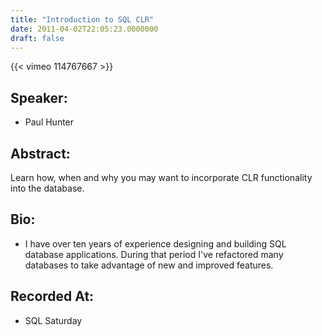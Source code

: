 ```yaml
---
title: "Introduction to SQL CLR"
date: 2011-04-02T22:05:23.0000000
draft: false
---
```


{{< vimeo 114767667 >}}

## Speaker:

 - Paul Hunter

## Abstract:

<p>Learn how, when and why you may want to incorporate CLR functionality into the database.</p>

## Bio:

 - <p>I have over ten years of experience designing and building SQL database applications. During that period I've refactored many databases to take advantage of new and improved features.</p>

## Recorded At:

 - SQL Saturday

